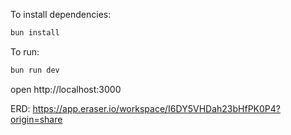 To install dependencies:
```sh
bun install
```

To run:
```sh
bun run dev
```

open http://localhost:3000

ERD: https://app.eraser.io/workspace/I6DY5VHDah23bHfPK0P4?origin=share
